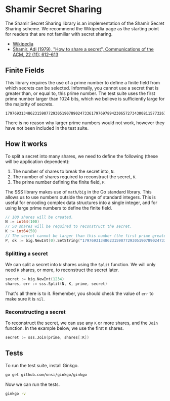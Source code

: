 # Shamir Secret Sharing

The Shamir Secret Sharing library is an implementation of the Shamir Secret Sharing scheme. We recommend the Wikipedia page as the starting point for readers that are not familiar with secret sharing. 

* [Wikipedia](https://en.wikipedia.org/wiki/Shamir%27s_Secret_Sharing)
* [Shamir, Adi (1979), "How to share a secret", Communications of the ACM, 22 (11): 612–613](https://doi.org/10.1145%2F359168.359176)

## Finite Fields

This library requires the use of a prime number to define a finite field from which secrets can be selected. Informally, you cannot use a secret that is greater than, or equal to, this prime number. The test suite uses the first prime number larger than 1024 bits, which we believe is sufficiently large for the majority of secrets.

```
179769313486231590772930519078902473361797697894230657273430081157732675805500963132708477322407536021120113879871393357658789768814416622492847430639474124377767893424865485276302219601246094119453082952085005768838150682342462881473913110540827237163350510684586298239947245938479716304835356329624224137859
```

There is no reason why larger prime numbers would not work, however they have not been included in the test suite.

## How it works

To split a secret into many shares, we need to define the following (these will be application dependent):

1. The number of shares to break the secret into, `N`.
2. The number of shares required to reconstruct the secret, `K`.
3. The prime number defining the finite field, `P`.

The SSS library makes use of `math/big` in the Go standard library. This allows us to use numbers outside the range of standard integers. This is useful for encoding complex data structures into a single integer, and for using large prime numbers to define the finite field.

```go
// 100 shares will be created.
N := int64(100)
// 50 shares will be required to reconstruct the secret.
K := int64(50)
// The secret cannot be larger than this number (the first prime greater than 1024 bits).
P, ok := big.NewInt(0).SetString("179769313486231590772930519078902473361797697894230657273430081157732675805500963132708477322407536021120113879871393357658789768814416622492847430639474124377767893424865485276302219601246094119453082952085005768838150682342462881473913110540827237163350510684586298239947245938479716304835356329624224137859", 10)
```

### Splitting a secret

We can split a secret into `N` shares using the `Split` function. We will only need `K` shares, or more, to reconstruct the secret later.

```go
secret := big.NewInt(1234)
shares, err := sss.Split(N, K, prime, secret)
```

That's all there is to it. Remember, you should check the value of `err` to make sure it is `nil`.

### Reconstructing a secret

To reconstruct the secret, we can use any `K` or more shares, and the `Join` function. In the example below, we use the first `K` shares.

```go
secret := sss.Join(prime, shares[:K])
```

## Tests

To run the test suite, install Ginkgo.

```sh
go get github.com/onsi/ginkgo/ginkgo
```

Now we can run the tests.

```sh
ginkgo -v
```